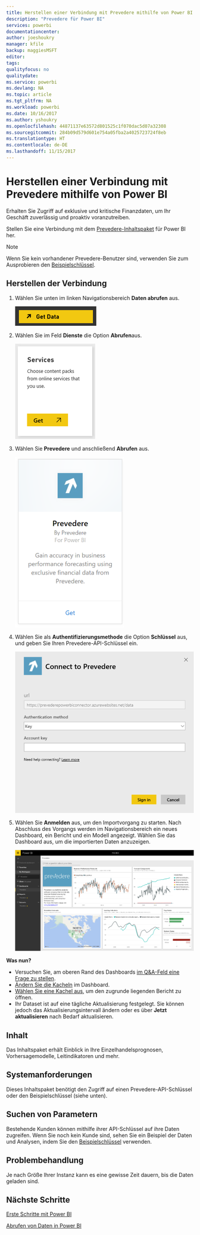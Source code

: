 ```yaml
---
title: Herstellen einer Verbindung mit Prevedere mithilfe von Power BI
description: "Prevedere für Power BI"
services: powerbi
documentationcenter: 
author: joeshoukry
manager: kfile
backup: maggiesMSFT
editor: 
tags: 
qualityfocus: no
qualitydate: 
ms.service: powerbi
ms.devlang: NA
ms.topic: article
ms.tgt_pltfrm: NA
ms.workload: powerbi
ms.date: 10/16/2017
ms.author: yshoukry
ms.openlocfilehash: 44871137e63572d801525c1f070dac5d07a32308
ms.sourcegitcommit: 284b09d579d601e754a05fba2a4025723724f8eb
ms.translationtype: HT
ms.contentlocale: de-DE
ms.lasthandoff: 11/15/2017
---
```

# <a name="connect-to-prevedere-with-power-bi"></a>Herstellen einer Verbindung mit Prevedere mithilfe von Power BI
Erhalten Sie Zugriff auf exklusive und kritische Finanzdaten, um Ihr Geschäft zuverlässig und proaktiv voranzutreiben.

Stellen Sie eine Verbindung mit dem [Prevedere-Inhaltspaket](https://app.powerbi.com/getdata/services/prevedere) für Power BI her.

>[!NOTE]
>Wenn Sie kein vorhandener Prevedere-Benutzer sind, verwenden Sie zum Ausprobieren den [Beispielschlüssel](https://prevederepowerbiconnector.azurewebsites.net/static/learnmore.html).

## <a name="how-to-connect"></a>Herstellen der Verbindung
1. Wählen Sie unten im linken Navigationsbereich **Daten abrufen** aus.
   
   ![](media/service-connect-to-prevedere/getdata.png)
2. Wählen Sie im Feld **Dienste** die Option **Abrufen**aus.
   
   ![](media/service-connect-to-prevedere/services.png)
3. Wählen Sie **Prevedere** und anschließend **Abrufen** aus.
   
   ![](media/service-connect-to-prevedere/connect.png)
4. Wählen Sie als **Authentifizierungsmethode** die Option **Schlüssel** aus, und geben Sie Ihren Prevedere-API-Schlüssel ein.
   
    ![](media/service-connect-to-prevedere/creds.png)
5. Wählen Sie **Anmelden** aus, um den Importvorgang zu starten. Nach Abschluss des Vorgangs werden im Navigationsbereich ein neues Dashboard, ein Bericht und ein Modell angezeigt. Wählen Sie das Dashboard aus, um die importierten Daten anzuzeigen.
   
     ![](media/service-connect-to-prevedere/dashboard.png)

**Was nun?**

* Versuchen Sie, am oberen Rand des Dashboards [im Q&A-Feld eine Frage zu stellen](service-q-and-a.md).
* [Ändern Sie die Kacheln](service-dashboard-edit-tile.md) im Dashboard.
* [Wählen Sie eine Kachel aus](service-dashboard-tiles.md), um den zugrunde liegenden Bericht zu öffnen.
* Ihr Dataset ist auf eine tägliche Aktualisierung festgelegt. Sie können jedoch das Aktualisierungsintervall ändern oder es über **Jetzt aktualisieren** nach Bedarf aktualisieren.

## <a name="whats-included"></a>Inhalt
Das Inhaltspaket erhält Einblick in Ihre Einzelhandelsprognosen, Vorhersagemodelle, Leitindikatoren und mehr.

## <a name="system-requirements"></a>Systemanforderungen
Dieses Inhaltspaket benötigt den Zugriff auf einen Prevedere-API-Schlüssel oder den Beispielschlüssel (siehe unten).

## <a name="finding-parameters"></a>Suchen von Parametern
<a name="FindingParams"></a>

Bestehende Kunden können mithilfe ihrer API-Schlüssel auf ihre Daten zugreifen. Wenn Sie noch kein Kunde sind, sehen Sie ein Beispiel der Daten und Analysen, indem Sie den [Beispielschlüssel](https://prevederepowerbiconnector.azurewebsites.net/static/learnmore.html) verwenden.

## <a name="troubleshooting"></a>Problembehandlung
Je nach Größe Ihrer Instanz kann es eine gewisse Zeit dauern, bis die Daten geladen sind.

## <a name="next-steps"></a>Nächste Schritte
[Erste Schritte mit Power BI](service-get-started.md)

[Abrufen von Daten in Power BI](service-get-data.md)


